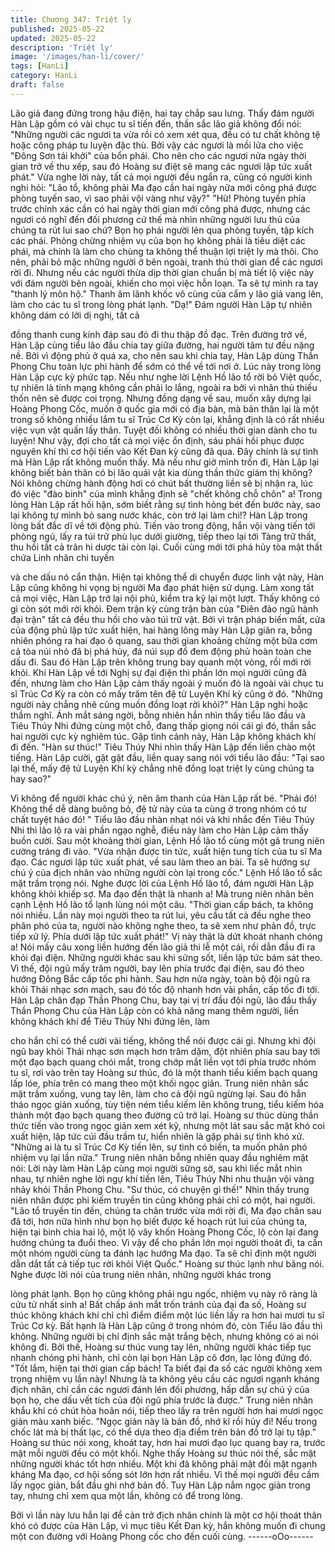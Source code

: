 ```yaml
---
title: Chương 347: Triệt ly
published: 2025-05-22
updated: 2025-05-22
description: 'Triệt ly'
image: '/images/han-li/cover/'
tags: [HanLi]
category: HanLi
draft: false
---
```


Lão giả đang đứng trong hậu điện, hai tay chắp sau lưng.
Thấy đám người Hàn Lập gồm có vài chục tu sĩ tiến đến, thần sắc
lão giả không đổi nói:
"Những người các ngươi ta vừa rồi có xem xét qua, đều có tư chất
không tệ hoặc công pháp tu luyện đặc thù. Bởi vậy các ngươi là
mồi lửa cho việc "Đông Sơn tái khởi" của bổn phái. Cho nên cho
các ngươi nửa ngày thời gian trở về thu xếp, sau đó Hoàng sư
điệt sẽ mang các ngươi lập tức xuất phát."
Vừa nghe lời này, tất cả mọi người đều ngẩn ra, cũng có người
kinh nghi hỏi:
"Lão tổ, không phải Ma đạo cần hai ngày nữa mới công phá được
phòng tuyến sao, vì sao phải vội vàng như vậy?"
"Hừ! Phòng tuyến phía trước chính xác cần có hai ngày thời gian
mới công phá được, nhưng các ngươi có nghĩ đến đối phương cứ
thế mà nhìn những người lưu thủ của chúng ta rút lui sao chứ?
Bọn họ phái người lẻn qua phòng tuyến, tập kích các phái. Phỏng
chừng nhiệm vụ của bọn họ không phải là tiêu diệt các phái, mà
chính là làm cho chùng ta không thể thuận lợi triệt ly mà thôi. Cho
nên, phải bỏ mặc những người ở bên ngoài, tranh thủ thời gian để
các ngươi rời đi. Nhưng nếu các người thừa dịp thời gian chuẩn bị
mà tiết lộ việc này với đám người bên ngoài, khiến cho mọi việc
hỗn loạn. Ta sẽ tự mình ra tay "thanh lý môn hộ." Thanh âm lãnh
khốc vô cùng của cẩm y lão giả vang lên, làm cho các tu sĩ trong
lòng phát lạnh.
"Dạ!"
Đám người Hàn Lập tự nhiên không dám có lời dị nghị, tất cả

đồng thanh cung kính đáp sau đó đi thu thập đồ đạc.
Trên đường trở về, Hàn Lập cùng tiểu lão đầu chia tay giữa
đường, hai người tâm tư đều nặng nề.
Bởi vì động phủ ở quá xa, cho nên sau khi chia tay, Hàn Lập dùng
Thần Phong Chu toàn lực phi hành để sớm có thể về tới nơi ở.
Lúc này trong lòng Hàn Lập cực kỳ phức tạp.
Nếu như nghe lời Lệnh Hồ lão tổ rời bỏ Việt quốc, tự nhiên là tính
mạng không cần phải lo lắng, ngoài ra bởi vì nhân thủ thiếu thốn
nên sẽ được coi trọng.
Nhưng đồng dạng về sau, muốn xây dựng lại Hoàng Phong Cốc,
muốn ở quốc gia mới có địa bàn, mà bản thân lại là một trong số
không nhiều lắm tu sĩ Trúc Cơ Kỳ còn lại, khẳng định là có rất
nhiều việc vụn vặt quấn lấy thân. Tuyệt đối không có nhiều thời
gian dành cho tu luyện!
Như vậy, đợi cho tất cả mọi việc ổn định, sáu phái hồi phục được
nguyên khí thì cơ hội tiến vào Kết Đan kỳ cũng đã qua. Đây chính
là sự tình mà Hàn Lập rất không muốn thấy.
Mà nếu như giờ mình trốn đi, Hàn Lập lại không biết bản thân có
bị lão quái vật kia dùng thần thức giám thị không? Nói không
chừng hành động hơi có chút bất thường liền sẽ bị nhận ra, lúc đó
việc "đào binh" của mình khẳng định sẽ "chết không chỗ chôn" a!
Trong lòng Hàn Lập rất hối hận, sớm biết rằng sự tình hỏng bét
đến bước này, sao lại không tự mình bỏ sang nước khác, còn trở
lại làm chi!?
Hàn Lập trong lòng bất đắc dĩ về tới động phủ.
Tiến vào trong động, hắn vội vàng tiến tới phòng ngủ, lấy ra túi trữ
phù lục dưới giường, tiếp theo lại tới Tàng trữ thất, thu hồi tất cả
trân hi dược tài còn lại.
Cuối cùng mới tới phá hủy tòa mật thất chứa Linh nhãn chi tuyền

và che dấu nó cẩn thận.
Hiện tại không thể di chuyển được linh vật này, Hàn Lập cũng
không hi vọng bị người Ma đạo phát hiện sử dụng.
Làm xong tất cả mọi việc, Hàn Lập trở lại nội phủ, kiểm tra kỹ lại
một lượt. Thấy không có gì còn sót mới rời khỏi. Đem trận kỳ cùng
trận bàn của "Điên đảo ngũ hành đại trận" tất cả đều thu hồi cho
vào túi trữ vật.
Bởi vì trận pháp biến mất, cửa của động phủ lập tức xuất hiện, hai
hàng lông mày Hàn Lập giãn ra, bỗng nhiên phóng ra hai đạo ô
quang, sau thời gian khoảng chừng một bữa cơm cả tòa núi nhỏ
đã bị phá hủy, đá núi sụp đổ đem động phủ hoàn toàn che dấu đi.
Sau đó Hàn Lập trên không trung bay quanh một vòng, rồi mới rời
khỏi.
Khi Hàn Lập về tới Nghị sự đại điện thì phần lớn mọi người cũng
đã đến, nhưng làm cho Hàn Lập cảm thấy ngoài ý muốn đó là
ngoài vài chục tu sĩ Trúc Cơ Kỳ ra còn có mấy trăm tên đệ tử
Luyện Khí kỳ cũng ở đó.
"Những người này chẳng nhẽ cũng muốn đồng loạt rời khỏi?"
Hàn Lập nghi hoặc thầm nghĩ.
Ánh mắt sáng ngời, bỗng nhiên hắn nhìn thấy tiểu lão đầu và Tiêu
Thúy Nhi đứng cùng một chỗ, đang thấp giọng nói cái gì đó, thần
sắc hai người cực kỳ nghiêm túc.
Gặp tình cảnh này, Hàn Lập không khách khí đi đến.
"Hàn sư thúc!" Tiêu Thúy Nhi nhìn thấy Hàn Lập đến liền chào
một tiếng.
Hàn Lập cười, gật gật đầu, liền quay sang nói với tiểu lão đầu:
"Tại sao lại thế, mấy đệ tử Luyện Khí kỳ chẳng nhẽ đồng loạt triệt
ly cùng chúng ta hay sao?"

Vì không để người khác chú ý, nên âm thanh của Hàn Lập rất bé.
"Phải đó! Không thể dễ dàng buông bỏ, đệ tử này của ta cùng ở
trong nhóm có tư chất tuyệt hảo đó! " Tiểu lão đầu nhàn nhạt nói
và khi nhắc đến Tiêu Thúy Nhi thì lão lộ ra vài phần ngạo nghễ,
điều này làm cho Hàn Lập cảm thấy buồn cười.
Sau một khoảng thời gian, Lệnh Hồ lão tổ cùng một gã trung niên
cường tráng đi vào.
"Vừa nhận được tin tức, xuất hiện tung tích của tu sĩ Ma đạo. Các
ngươi lập tức xuất phát, về sau làm theo an bài. Ta sẽ hướng sự
chú ý của địch nhân vào những người còn lại trong cốc." Lệnh Hồ
lão tổ sắc mặt trầm trọng nói.
Nghe được lời của Lệnh Hồ lão tổ, đám người Hàn Lập không
khỏi khiếp sợ. Ma đạo đến thật là nhanh a!
Mà trung niên nhân bên cạnh Lệnh Hồ lão tổ lạnh lùng nói một
câu.
"Thời gian cấp bách, ta không nói nhiều. Lần này mọi người theo
ta rút lui, yêu cầu tất cả đều nghe theo phân phó của ta, người
nào không nghe theo, ta sẽ xem như phản đồ, trực tiếp xử lý.
Phía dưới lập tức xuất phát!"
Vị này thật là dứt khoát nhanh chóng a! Nói mấy câu xong liền
hướng đến lão giả thi lễ một cái, rồi dẫn đầu đi ra khỏi đại điện.
Những người khác sau khi sửng sốt, liền lập tức bám sát theo.
Vì thế, đội ngũ mấy trăm người, bay lên phía trước đại điện, sau
đó theo hướng Đông Bắc cấp tốc phi hành.
Sau hơn nửa ngày, toàn bộ đội ngũ ra khỏi Thái nhạc sơn mạch,
sau đó tốc độ nhanh hơn vài phần, cấp tốc đi tới.
Hàn Lập chân đạp Thần Phong Chu, bay tại vị trí đầu đội ngũ, lão
đầu thấy Thần Phong Chu của Hàn Lập còn có khả năng mang
thêm người, liền không khách khí để Tiêu Thúy Nhi đứng lên, làm

cho hắn chỉ có thể cười vài tiếng, không thể nói được cái gì.
Nhưng khi đội ngũ bay khỏi Thái nhạc sơn mạch hơn trăm dặm,
đột nhiên phía sau bay tới một đạo bạch quang chói mắt, trong
chớp mắt liền vọt tới phía trước nhóm tu sĩ, rơi vào trên tay Hoàng
sư thúc, đó là một thanh tiểu kiếm bạch quang lấp lóe, phía trên
có mang theo một khối ngọc giản.
Trung niên nhân sắc mặt trầm xuống, vung tay lên, làm cho cả đội
ngũ ngừng lại.
Sau đó hắn tháo ngọc giản xuống, tùy tiện ném tiểu kiếm lên
không trung, tiểu kiếm hóa thành một đạo bạch quang theo đường
cũ trở lại.
Hoàng sư thúc dùng thần thức tiến vào trong ngọc giản xem xét
kỹ, nhưng một lát sau sắc mặt khó coi xuất hiện, lập tức cúi đầu
trầm tư, hiển nhiên là gặp phải sự tình khó xử.
"Những ai là tu sĩ Trúc Cơ Kỳ tiến lên, sự tình có biến, ta muốn
phân phó nhiệm vụ lại lần nữa." Trung niên nhân bỗng nhiên quay
đầu nghiêm mặt nói:
Lời này làm Hàn Lập cùng mọi người sững sờ, sau khi liếc mắt
nhìn nhau, tự nhiên nghe lời ngự khí tiến lên, Tiêu Thúy Nhi nhu
thuận vội vàng nhảy khỏi Thần Phong Chu.
"Sư thúc, có chuyện gì thế!" Nhìn thấy trung niên nhân được phi
kiếm truyền tin cũng không phải chỉ có một, hai người.
"Lão tổ truyền tin đến, chúng ta chân trước vừa mới rời đi, Ma
đạo chân sau đã tới, hơn nữa hình như bọn họ biết được kế
hoạch rút lui của chúng ta, hiện tại binh chia hai lộ, một lộ vây
khốn Hoàng Phong Cốc, lộ còn lại đang hướng chúng ta đuổi
theo. Vì vậy để cho phần lớn mọi người thoát đi, ta cần một nhóm
người cùng ta đánh lạc hướng Ma đạo. Ta sẽ chỉ định một người
dẫn dắt tất cả tiếp tục rời khỏi Việt Quốc." Hoàng sư thúc lạnh
như băng nói.
Nghe được lời nói của trung niên nhân, những người khác trong

lòng phát lạnh.
Bọn họ cũng không phải ngu ngốc, nhiệm vụ này rõ ràng là cửu tử
nhất sinh a!
Bất chấp ánh mắt trốn tránh của đại đa số, Hoàng sư thúc không
khách khí chỉ chỉ điểm điểm một lúc liền lấy ra hơn hai mươi tu sĩ
Trúc Cơ kỳ.
Bất hạnh là Hàn Lập cũng ở trong nhóm đó, còn Tiểu lão đầu thì
không.
Những người bị chỉ định sắc mặt trắng bệch, nhưng không có ai
nói không đi.
Bởi thế, Hoàng sư thúc vung tay lên, những người khác tiếp tục
nhanh chóng phi hành, chỉ còn lại bọn Hàn Lập cô đơn, lạc lỏng
đứng đó.
"Tốt lắm, hiện tại thời gian cấp bách! Ta biết đại đa số các người
không xem trọng nhiệm vụ lần này! Nhưng là ta không yêu cầu
các ngươi ngạnh kháng địch nhân, chỉ cần các ngươi đánh lén
đối phương, hấp dẫn sự chú ý của bọn họ, che dấu vết tích của
đội ngũ phía trước là được." Trung niên nhân khẩu khí có chút
hòa hoãn nói, tiếp theo lấy ra trên người hơn hai mươi ngọc giản
màu xanh biếc.
"Ngọc giản này là bản đồ, nhớ kĩ rồi hủy đi! Nếu trong chốc lát mà
bị thất lạc, có thể dựa theo địa điểm trên bản đồ trở lại tụ tập."
Hoàng sư thúc nói xong, khoát tay, hơn hai mươi đạo lục quang
bay ra, trước mặt mỗi người đều có một khối.
Nghe thấy Hoàng sư thúc nói thế, sắc mặt những người khác tốt
hơn nhiều. Một khi đã không phải mặt đối mặt ngạnh kháng Ma
đạo, cơ hội sống sót lớn hơn rất nhiều. Vì thế mọi người đều cầm
lấy ngọc giản, bắt đầu ghi nhớ bản đồ.
Tuy Hàn Lập nắm ngọc giản trong tay, nhưng chỉ xem qua một
lần, không có để trong lòng.

Bởi vì lần này lưu hắn lại để cản trở địch nhân chính là một cơ hội
thoát thân khó có được của Hàn Lập, vì mục tiêu Kết Đan kỳ, hắn
không muốn đi chung một con đường với Hoàng Phong cốc cho
đến cuối cùng.
------oOo------
